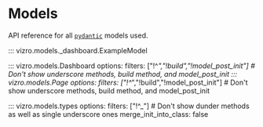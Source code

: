 # Models

<!-- vale off -->
API reference for all [`pydantic`](https://docs.pydantic.dev/latest/) models used.

::: vizro.models._dashboard.ExampleModel

::: vizro.models.Dashboard
    options:
          filters: ["!^_","!build","!model_post_init"] # Don't show underscore methods, build method, and model_post_init
::: vizro.models.Page
    options:
          filters: ["!^_","!build","!model_post_init"] # Don't show underscore methods, build method, and model_post_init
<!-- 
::: vizro.models
    options:
      filters: ["!^_","!build","!model_post_init"] # Don't show underscore methods, build method, and model_post_init
-->
::: vizro.models.types
    options:
      filters: ["!^_"]  # Don't show dunder methods as well as single underscore ones
      merge_init_into_class: false

<!-- vale on -->
